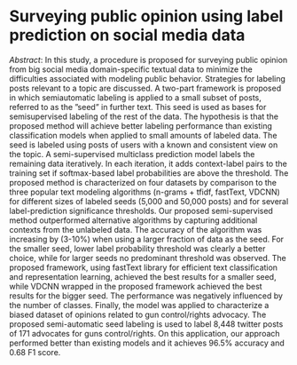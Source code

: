 # Surveying public opinion using label prediction on social media data

*Abstract*: In this study, a procedure is proposed for surveying
public opinion from big social media domain-specific textual
data to minimize the difficulties associated with modeling public
behavior. Strategies for labeling posts relevant to a topic are
discussed. A two-part framework is proposed in which semiautomatic labeling is applied to a small subset of posts, referred
to as the ”seed” in further text. This seed is used as bases for semisupervised labeling of the rest of the data. The hypothesis is that
the proposed method will achieve better labeling performance
than existing classification models when applied to small amounts
of labeled data. The seed is labeled using posts of users with a
known and consistent view on the topic. A semi-supervised multiclass prediction model labels the remaining data iteratively. In
each iteration, it adds context-label pairs to the training set if
softmax-based label probabilities are above the threshold. The
proposed method is characterized on four datasets by comparison
to the three popular text modeling algorithms (n-grams + tfidf,
fastText, VDCNN) for different sizes of labeled seeds (5,000
and 50,000 posts) and for several label-prediction significance
thresholds. Our proposed semi-supervised method outperformed
alternative algorithms by capturing additional contexts from the
unlabeled data. The accuracy of the algorithm was increasing by
(3-10%) when using a larger fraction of data as the seed. For the
smaller seed, lower label probability threshold was clearly a better choice, while for larger seeds no predominant threshold was
observed. The proposed framework, using fastText library for
efficient text classification and representation learning, achieved
the best results for a smaller seed, while VDCNN wrapped in
the proposed framework achieved the best results for the bigger
seed. The performance was negatively influenced by the number
of classes. Finally, the model was applied to characterize a biased
dataset of opinions related to gun control/rights advocacy. The
proposed semi-automatic seed labeling is used to label 8,448
twitter posts of 171 advocates for guns control/rights. On this
application, our approach performed better than existing models
and it achieves 96.5% accuracy and 0.68 F1 score.
